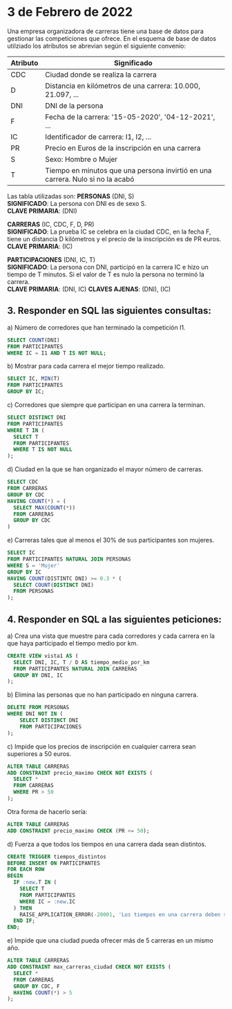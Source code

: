 # 3 de Febrero de 2022

Una empresa organizadora de carreras tiene una base de datos para gestionar las competiciones que ofrece. En el esquema de base de datos utilziado los atributos se abrevian según el siguiente convenio:

| Atributo | Significado                                                                      |
| -------- | -------------------------------------------------------------------------------- |
| CDC      | Ciudad donde se realiza la carrera                                               |
| D        | Distancia en kilómetros de una carrera: 10.000, 21.097, ...                     |
| DNI      | DNI de la persona                                                                |
| F        | Fecha de la carrera: '15-05-2020', '04-12-2021', ...                             |
| IC       | Identificador de carrera: I1, I2, ...                                            |
| PR       | Precio en Euros de la inscripción en una carrera                                |
| S        | Sexo: Hombre o Mujer                                                             |
| T        | Tiempo en minutos que una persona invirtió en una carrera. Nulo si no la acabó |

Las tabla utilizadas son:
**PERSONAS** (DNI, S)\
**SIGNIFICADO**: La persona con DNI es de sexo S.\
**CLAVE PRIMARIA**: (DNI)

**CARRERAS** (IC, CDC, F, D, PR)\
**SIGNIFICADO**: La prueba IC se celebra en la ciudad CDC, en la fecha F, tiene un distancia D kilómetros y el precio de la inscripción es de PR euros.\
**CLAVE PRIMARIA**: (IC)

**PARTICIPACIONES** (DNI, IC, T)\
**SIGNIFICADO**: La persona con DNI, participó en la carrera IC e hizo un tiempo de T minutos. Si el valor de T es nulo la persona no terminó la carrera.\
**CLAVE PRIMARIA**: (DNI, IC) **CLAVES AJENAS**: (DNI), (IC)

## 3. Responder en SQL las siguientes consultas:
a) Número de corredores que han terminado la competición I1.
```sql
SELECT COUNT(DNI)
FROM PARTICIPANTES
WHERE IC = I1 AND T IS NOT NULL;
``` 

b) Mostrar para cada carrera el mejor tiempo realizado.
```sql
SELECT IC, MIN(T)
FROM PARTICIPANTES
GROUP BY IC;
```

c) Corredores que siempre que participan en una carrera la terminan.
```sql
SELECT DISTINCT DNI
FROM PARTICIPANTES
WHERE T IN (
  SELECT T
  FROM PARTICIPANTES
  WHERE T IS NOT NULL
);
```

d) Ciudad en la que se han organizado el mayor número de carreras.
```sql
SELECT CDC
FROM CARRERAS
GROUP BY CDC
HAVING COUNT(*) = (
  SELECT MAX(COUNT(*))
  FROM CARRERAS
  GROUP BY CDC
)
```

e) Carreras tales que al menos el 30% de sus participantes son mujeres.
```sql
SELECT IC
FROM PARTICIPANTES NATURAL JOIN PERSONAS
WHERE S = 'Mujer'
GROUP BY IC
HAVING COUNT(DISTINTC DNI) >= 0.3 * (
  SELECT COUNT(DISTINCT DNI)
  FROM PERSONAS
);
```

## 4. Responder en SQL a las siguientes peticiones:
a) Crea una vista que muestre para cada corredores y cada carrera en la que haya participado el tiempo medio por km.
```sql
CREATE VIEW vista1 AS (
  SELECT DNI, IC, T / D AS tiempo_medio_por_km
  FROM PARTICIPANTES NATURAL JOIN CARRERAS
  GROUP BY DNI, IC
);
```

b) Elimina las personas que no han participado en ninguna carrera.
```sql
DELETE FROM PERSONAS
WHERE DNI NOT IN (
    SELECT DISTINCT DNI
    FROM PARTICIPACIONES
);
```

c) Impide que los precios de inscripción en cualquier carrera sean superiores a 50 euros.
```sql
ALTER TABLE CARRERAS
ADD CONSTRAINT precio_maximo CHECK NOT EXISTS (
  SELECT *
  FROM CARRERAS
  WHERE PR > 50
);
```

Otra forma de hacerlo sería:
```sql
ALTER TABLE CARRERAS
ADD CONSTRAINT precio_maximo CHECK (PR <= 50);
```

d) Fuerza a que todos los tiempos en una carrera dada sean distintos.
```sql	
CREATE TRIGGER tiempos_distintos
BEFORE INSERT ON PARTICIPANTES
FOR EACH ROW
BEGIN
  IF :new.T IN (
    SELECT T
    FROM PARTICIPANTES
    WHERE IC = :new.IC
  ) THEN
    RAISE_APPLICATION_ERROR(-20001, 'Los tiempos en una carrera deben ser distintos.');
  END IF;
END;
```

e) Impide que una ciudad pueda ofrecer más de 5 carreras en un mismo año.
```sql
ALTER TABLE CARRERAS
ADD CONSTRAINT max_carreras_ciudad CHECK NOT EXISTS (
  SELECT *
  FROM CARRERAS
  GROUP BY CDC, F
  HAVING COUNT(*) > 5
);
```